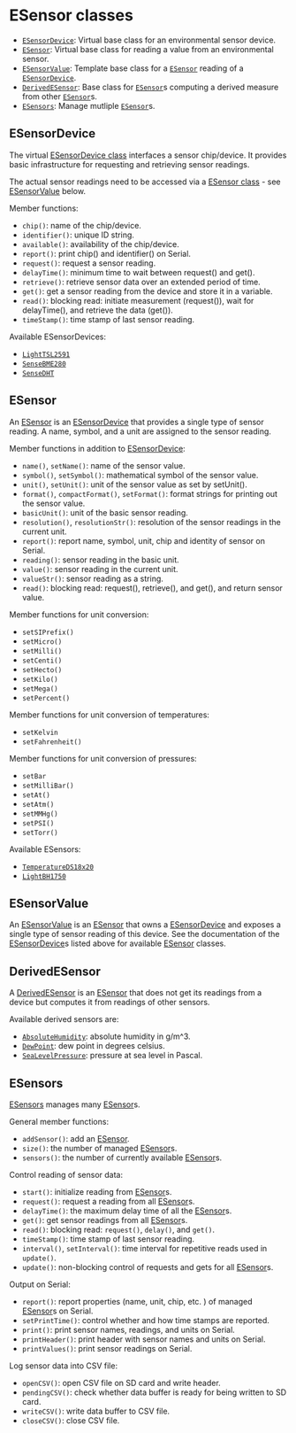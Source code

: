 # ESensor classes

- [`ESensorDevice`](#esensordevice): Virtual base class for an environmental sensor device.
- [`ESensor`](#esensor): Virtual base class for reading a value from an environmental sensor.
- [`ESensorValue`](#esensorvalue): Template base class for a [`ESensor`](#esensor) reading of a [`ESensorDevice`](#esensordevice).
- [`DerivedESensor`](#derivedesensor): Base class for [`ESensor`](#esensor)s computing a derived measure from other [`ESensor`](#esensor)s.
- [`ESensors`](#esensors): Manage mutliple [`ESensor`](#esensor)s.


## ESensorDevice

The virtual [ESensorDevice class](../src/ESensorDevice.h) interfaces a
sensor chip/device. It provides basic infrastructure for requesting
and retrieving sensor readings.

The actual sensor readings need to be accessed via a [ESensor
class](#esensor) - see [ESensorValue](#esensorvalue) below.

Member functions:

- `chip()`: name of the chip/device.
- `identifier()`: unique ID string.
- `available()`: availability of the chip/device.
- `report()`: print chip() and identifier() on Serial.
- `request()`: request a sensor reading.
- `delayTime()`: minimum time to wait between request() and get().
- `retrieve()`: retrieve sensor data over an extended period of time.
- `get()`: get a sensor reading from the device and store it in a variable.
- `read()`: blocking read: initiate measurement (request()), wait for delayTime(), and retrieve the data (get()).
- `timeStamp()`: time stamp of last sensor reading.

Available ESensorDevices:

- [`LightTSL2591`](chips/tsl2591.md)
- [`SenseBME280`](chips/bme280.md)
- [`SenseDHT`](chips/dht.md)


## ESensor

An [ESensor](../src/Sensor.h) is an [ESensorDevice](#esensordevice) that
provides a single type of sensor reading. A name, symbol, and a unit
are assigned to the sensor reading.

Member functions in addition to [ESensorDevice](#esensordevice):

- `name()`, `setName()`: name of the sensor value.
- `symbol()`, `setSymbol()`: mathematical symbol of the sensor value.
- `unit()`, `setUnit()`: unit of the sensor value as set by setUnit().
- `format()`, `compactFormat()`, `setFormat()`: format strings for printing out the sensor value.
- `basicUnit()`: unit of the basic sensor reading.
- `resolution()`, `resolutionStr()`: resolution of the sensor readings in the current unit.
- `report()`: report name, symbol, unit, chip and identity of sensor on Serial.
- `reading()`: sensor reading in the basic unit.
- `value()`: sensor reading in the current unit.
- `valueStr()`: sensor reading as a string.
- `read()`: blocking read: request(), retrieve(), and get(), and return sensor value.

Member functions for unit conversion:

- `setSIPrefix()`
- `setMicro()`
- `setMilli()`
- `setCenti()`
- `setHecto()`
- `setKilo()`
- `setMega()`
- `setPercent()`

Member functions for unit conversion of temperatures:

- `setKelvin`
- `setFahrenheit()`

Member functions for unit conversion of pressures:

- `setBar`
- `setMilliBar()`
- `setAt()`
- `setAtm()`
- `setMMHg()`
- `setPSI()`
- `setTorr()`

Available ESensors:

- [`TemperatureDS18x20`](chips/ds18x20.md)
- [`LightBH1750`](chips/bh1750.md)


## ESensorValue

An [ESensorValue](../src/ESensorValue.h) is an [ESensor](#esensor)
that owns a [ESensorDevice](#esensordevice) and exposes a single type
of sensor reading of this device. See the documentation of the
[ESensorDevice](#esensordevice)s listed above for available
[ESensor](#esensor) classes.


## DerivedESensor

A [DerivedESensor](../src/DerivedESensor.h) is an [ESensor](#esensor) that
does not get its readings from a device but computes it from readings
of other sensors.

Available derived sensors are:

- [`AbsoluteHumidity`](../src/AbsoluteHumidity.h): absolute humidity in g/m^3.
- [`DewPoint`](../src/DewPoint.h): dew point in degrees celsius.
- [`SeaLevelPressure`](../src/SeaLevelPressure.h): pressure at sea level in Pascal.


## ESensors

[ESensors](../src/ESensors.h) manages many [ESensor](#esensor)s.

General member functions:

- `addSensor()`: add an [ESensor](#esensor).
- `size()`: the number of managed [ESensor](#esensor)s.
- `sensors()`: the number of currently available [ESensor](#esensor)s.

Control reading of sensor data:

- `start()`: initialize reading from [ESensor](#esensor)s.
- `request()`: request a reading from all [ESensor](#esensor)s.
- `delayTime()`: the maximum delay time of all the [ESensor](#esensor)s.
- `get()`: get sensor readings from all [ESensor](#esensor)s.
- `read()`: blocking read: `request()`, `delay()`, and `get()`.
- `timeStamp()`: time stamp of last sensor reading.
- `interval()`, `setInterval()`: time interval for repetitive reads used in `update()`.
- `update()`: non-blocking control of requests and gets for all [ESensor](#esensor)s.

Output on Serial:

- `report()`: report properties (name, unit, chip, etc. ) of managed [ESensor](#esensor)s on Serial.
- `setPrintTime()`: control whether and how time stamps are reported.
- `print()`: print sensor names, readings, and units on Serial.
- `printHeader()`: print header with sensor names and units on Serial.
- `printValues()`: print sensor readings on Serial.

Log sensor data into CSV file:

- `openCSV()`: open CSV file on SD card and write header.
- `pendingCSV()`: check whether data buffer is ready for being written to SD card.
- `writeCSV()`: write data buffer to CSV file.
- `closeCSV()`: close CSV file.
